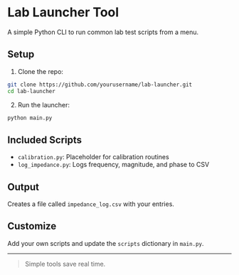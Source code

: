 # Lab Launcher Tool

A simple Python CLI to run common lab test scripts from a menu.

## Setup

1. Clone the repo:
```bash
git clone https://github.com/yourusername/lab-launcher.git
cd lab-launcher
```

2. Run the launcher:
```bash
python main.py
```

## Included Scripts

- `calibration.py`: Placeholder for calibration routines
- `log_impedance.py`: Logs frequency, magnitude, and phase to CSV

## Output

Creates a file called `impedance_log.csv` with your entries.

## Customize

Add your own scripts and update the `scripts` dictionary in `main.py`.

---

> Simple tools save real time.
